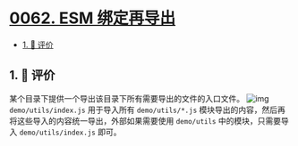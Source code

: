 # [0062. ESM 绑定再导出](https://github.com/Tdahuyou/TNotes.javascript/tree/main/notes/0062.%20ESM%20%E7%BB%91%E5%AE%9A%E5%86%8D%E5%AF%BC%E5%87%BA)

<!-- region:toc -->

- [1. 🫧 评价](#1--评价)

<!-- endregion:toc -->

## 1. 🫧 评价

某个目录下提供一个导出该目录下所有需要导出的文件的入口文件。 ![img](https://cdn.jsdelivr.net/gh/tnotesjs/imgs@main/2024-09-29-15-11-04.png) `demo/utils/index.js` 用于导入所有 `demo/utils/*.js` 模块导出的内容，然后再将这些导入的内容统一导出，外部如果需要使用 `demo/utils` 中的模块，只需要导入 `demo/utils/index.js` 即可。
